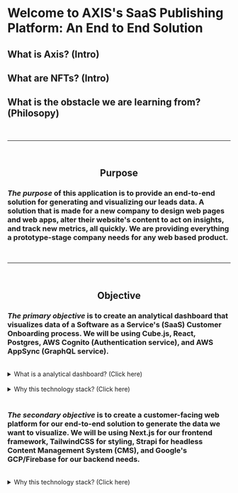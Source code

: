 # Welcome to AXIS's SaaS Publishing Platform: An End to End Solution 
## What is Axis? (Intro)
## What are NFTs? (Intro)
## What is the obstacle we are learning from? (Philosopy)

<br>
<hr/>
<br/>

<center><h2>Purpose</h2></center>

### ***The purpose*** of this application is to provide an end-to-end solution for **generating and visualizing our leads data**. A solution that is made for a new company to design web pages and web apps, alter their website's content to act on insights, and track new metrics, all quickly. We are providing everything a prototype-stage company needs for any web based product.

<br>
<hr/>
<br/>

<center><h2>Objective</h2></center>

### ***The primary objective*** is to create an **analytical dashboard** that visualizes data of a Software as a Service's (SaaS) Customer Onboarding process. We will be using Cube.js, React, Postgres, AWS Cognito (Authentication service), and AWS AppSync (GraphQL service).

<br>
<details><summary>What is a analytical dashboard? (Click here)</summary>

<h2>
An analytical dashboard is a type of dashboard that <b>contains a vast amount of data created and used by analyst to provide support to executives.
</b></h2>

[Source](https://databox.com/what-is-a-dashboard)
</details>

<br>
<details><summary>Why this technology stack? (Click here)</summary>

<h2>
<ol>
<li> 
A primary concern for developing this solution is obtaining large-scale production use with a small team of developers. Our reason for going with a serverless solution is to allow Amazon Web Services (AWS) to do all the back-breaking work of managing and interfacing with multiple data sources. 

#### [***Cube.js***, a headless infrastructure for data access and metrics,](https://cube.dev/docs/introduction) promises to have "key components for production-ready analytics" and can be accomplished with a serverless solution.
</li>

<li>
As we explained earlier, our preference for going serverless is for the ability of production at scale. Our chosen technology stack has a shorter development time window by being able to "hideaway" details of SQL queries and many database concerns. We can work at scale and quickly, thanks to GraphQL, by having one HTTP endpoint to connect our clients to our backend services. A serverless and GraphQL combo will provide an reliable, fast, auto-scalable, and secure infrastructure.
</li>

<li>
Finally, the use of React for our dashboard's frontend UI for its fast development time when combined with great libraries like MaterialUI and so many other great libraries and frameworks built for React. React has the ecosystem a prototyping stage company like ourselves needs for rapid development.
</li>
<ol>
</h2>

</details>
<br>

### ***The secondary objective*** is to create a customer-facing **web platform** for our end-to-end solution to generate the data we want to visualize. We will be using Next.js for our frontend framework, TailwindCSS for styling, Strapi for headless Content Management System (CMS), and Google's GCP/Firebase for our backend needs.

<br>
<details><summary>Why this technology stack? (Click here)</summary>
<h2>
<ol>
<li> 
As stated earlier, the desire to put this platform into production as quickly, painlessly, and with all the required features for an above standard production platform led to our choice of using Next.js for our customer-facing web platform. We know that Next.js provides better SEO using pre-rendering than traditional react. SEO is critical for our web platform, but so is our need to spend less time doing page routing and image optimization configurations. Next.js can also be used to create an API if we need it, to create a development version backend, interact with our Firebase backend, or making calls directly to our dashboard's backend if we decide to.
</li>
<li> 
Using a seperate backend for our customer-facing web platform may seem like extra work than just our continued use of our React dashboard's backend. Especially, considering that they are different services made to do the same thing: provide a serverless backend solution. However, the basis behind our choice is that we know the following: 
1) We want our backend to be serverless. 
2) We want to utilize as many built in bells and whistles provided by serverless backend solutions.
3) We want to learn what our best options may be, even if it will require a bit more learning time at first.

The following technical features support our decision for Google's Firebase:
1) To spend less time configuring databases, authentication, and storage services.
2) To have a full featured backend to host our Next.js app, Google's Firestore Functions gives us that ability.
3) To apply efforts in better serving a wide ranging demographic across the world by using features such as A/B testing, localization, and CDNs.

Google's Firebase provides all of that and more such as Machine Learning and Performance Analytics, nicely packaged and documented. We can provide a robust platform while being minimalist at the same time.
</li>
</ol>
</h2>
</details>